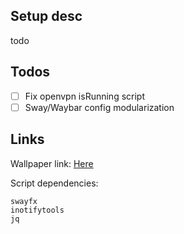 ## Setup desc
todo
## Todos
- [ ] Fix openvpn isRunning script
- [ ] Sway/Waybar config modularization

## Links
Wallpaper link: [Here](https://unsplash.com/photos/view-of-earth-and-satellite-yZygONrUBe8)

Script dependencies:
```
swayfx
inotifytools
jq
```
